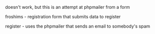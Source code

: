 doesn't work, but this is an attempt at phpmailer from a form

froshims - registration form that submits data to register

register - uses the phpmailer that sends an email to somebody's spam
